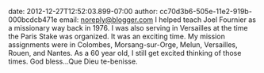 date: 2012-12-27T12:52:03.899-07:00
author: cc70d3b6-505e-11e2-919b-000bcdcb471e
email: noreply@blogger.com
I helped teach Joel Fournier as a missionary way back in 1976.  I was also serving in Versailles at the time the Paris Stake was organized.  It was an exciting time.   My mission assignments were in Colombes, Morsang-sur-Orge, Melun, Versailles, Rouen, and Nantes.  As a 60 year old, I still get excited thinking of those times.  God bless...Que Dieu te-benisse.